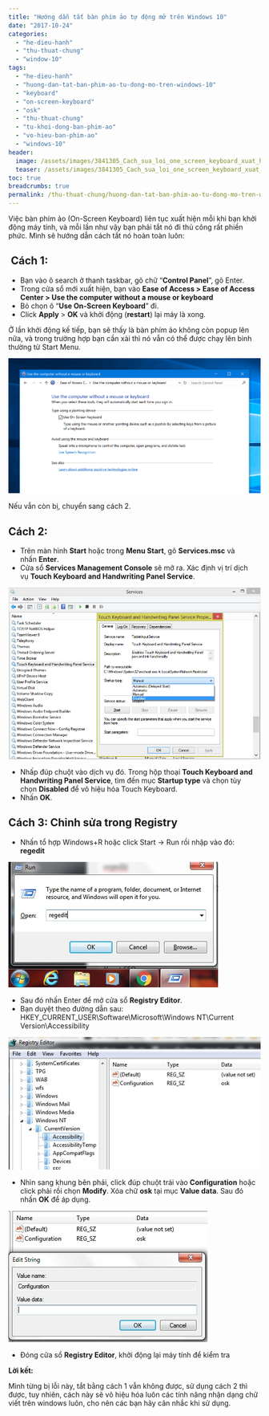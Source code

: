 ```yaml
---
title: "Hướng dẫn tắt bàn phím ảo tự động mở trên Windows 10"
date: "2017-10-24"
categories: 
  - "he-dieu-hanh"
  - "thu-thuat-chung"
  - "window-10"
tags: 
  - "he-dieu-hanh"
  - "huong-dan-tat-ban-phim-ao-tu-dong-mo-tren-windows-10"
  - "keyboard"
  - "on-screen-keyboard"
  - "osk"
  - "thu-thuat-chung"
  - "tu-khoi-dong-ban-phim-ao"
  - "vo-hieu-ban-phim-ao"
  - "windows-10"
header:
  image: /assets/images/3841305_Cach_sua_loi_one_screen_keyboard_xuat_hien_Windows_10.jpg
  teaser: /assets/images/3841305_Cach_sua_loi_one_screen_keyboard_xuat_hien_Windows_10.jpg
toc: true
breadcrumbs: true
permalink: /thu-thuat-chung/huong-dan-tat-ban-phim-ao-tu-dong-mo-tren-windows-10
---
```


Việc bàn phím ảo (On-Screen Keyboard) liên tục xuất hiện mỗi khi bạn khởi động máy tính, và mỗi lần như vậy bạn phải tắt nó đi thủ công rất phiền phức. Mình sẽ hướng dẫn cách tắt nó hoàn toàn luôn:

##  **Cách 1:**

- Bạn vào ô search ở thanh taskbar, gõ chữ “**Control Panel**”, gõ Enter.
- Trong cửa sổ mới xuất hiện, bạn vào **Ease of Access > Ease of Access Center > Use the computer without a mouse or keyboard**
- Bỏ chọn ô “**Use On-Screen Keyboard**” đi.
- Click **Apply** > **OK** và khởi động (**restart**) lại máy là xong.

Ở lần khởi động kế tiếp, bạn sẽ thấy là bàn phím ảo không còn popup lên nữa, và trong trường hợp bạn cần xài thì nó vẫn có thể được chạy lên bình thường từ Start Menu.

![Cach_sua_loi_one_screen_keyboard_xuat_hien_Windows_10.jpg](/assets/images/3841305_Cach_sua_loi_one_screen_keyboard_xuat_hien_Windows_10.jpg "Bấm vào để phóng to.")

Nếu vẫn còn bị, chuyển sang cách 2.

## **Cách 2:**

- Trên màn hình **Start** hoặc trong **Menu Start**, gõ **Services.msc** và nhấn **Enter**.
- Cửa sổ **Services Management Console** sẽ mở ra. Xác định vị trí dịch vụ **Touch Keyboard and Handwriting Panel Service**.

![](/assets/images/Touch-Keyboard-Service.png)

- Nhấp đúp chuột vào dịch vụ đó. Trong hộp thoại **Touch Keyboard and Handwriting Panel Service**, tìm đến mục **Startup type** và chọn tùy chọn **Disabled** để vô hiệu hóa Touch Keyboard.
- Nhấn **OK**.

## **Cách 3: Chỉnh sửa trong Registry**

- Nhấn tổ hợp Windows+R hoặc click Start -> Run rồi nhập vào đó: **regedit**

![Tắt bàn phím ảo trên Windows 7](/assets/images/ban-phim-ao-windows-7-3.jpg "Tắt bàn phím ảo trên Windows 7")

- Sau đó nhấn Enter để mở cửa sổ **Registry Editor**.
- Bạn duyệt theo đường dẫn sau: HKEY\_CURRENT\_USER\\Software\\Microsoft\\Windows NT\\Current Version\\Accessibility

![Tắt bàn phím ảo trên Windows 7](/assets/images/ban-phim-ao-windows-7-4.jpg "Tắt bàn phím ảo trên Windows 7")

- Nhìn sang khung bên phải, click đúp chuột trái vào **Configuration** hoặc click phải rồi chọn **Modify**. Xóa chữ **osk** tại mục **Value data**. Sau đó nhấn **OK** để áp dụng.

![Tắt bàn phím ảo trên Windows 7](/assets/images/ban-phim-ao-windows-7-5.jpg "Tắt bàn phím ảo trên Windows 7")

- Đóng cửa sổ **Registry Editor**, khởi động lại máy tính để kiểm tra

**Lời kết:**

Mình từng bị lỗi này, tắt bằng cách 1 vẫn không được, sử dụng cách 2 thì được, tuy nhiên, cách này sẽ vô hiệu hóa luôn các tính năng nhận dạng chữ viết trên windows luôn, cho nên các bạn hãy cân nhắc khi sử dụng.
